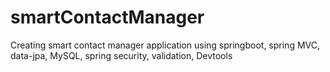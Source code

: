 # smartContactManager
Creating smart contact manager application using springboot, spring MVC, data-jpa, MySQL, spring security, validation, Devtools
